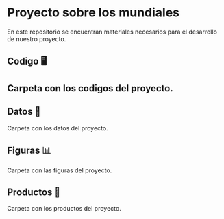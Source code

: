 # Proyecto sobre los mundiales

En este repositorio se encuentran materiales necesarios para el desarrollo de nuestro proyecto.

## Codigo :desktop_computer:

## Carpeta con los codigos del proyecto.

## Datos :file_folder:

Carpeta con los datos del proyecto.

## Figuras :bar_chart:

Carpeta con las figuras del proyecto.

## Productos :page_facing_up:

Carpeta con los productos del proyecto.